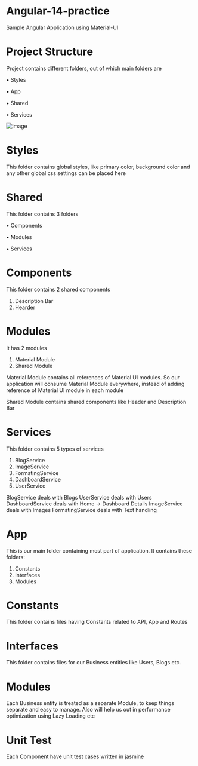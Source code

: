 # Angular-14-practice
Sample Angular Application using Material-UI

# Project Structure
Project contains different folders, out of which main folders are 

•	Styles

•	App

•	Shared

•	Services

![image](https://github.com/experts-web2/Angular-14-practice/assets/50547433/d6075096-7b98-4b95-96c7-87bdd5215321)


# Styles
This folder contains global styles, like primary color, background color and any other global css settings can be placed here

# Shared
This folder contains 3 folders

•	Components

•	Modules

•	Services


# Components
This folder contains 2 shared components
1.	Description Bar
2.	Hearder

# Modules
It has 2 modules
1.	Material Module
2.	Shared Module

Material Module contains all references of Material UI modules. So our application will consume Material Module everywhere, instead of adding reference of Material UI module in each module

Shared Module contains shared components like Header and Description Bar

# Services
This folder contains 5 types of services
1.	BlogService
2.	ImageService
3.	FormatingService
4.	DashboardService
5.	UserService


BlogService deals with Blogs
UserService deals with Users
DashboardService deals with Home -> Dashboard Details
ImageService deals with Images
FormatingService deals with Text handling


# App
This is our main folder containing most part of application. It contains these folders:
1.	Constants
2.	Interfaces
3.	Modules
# Constants
This folder contains files having Constants related to API, App and Routes
# Interfaces
This folder contains files for our Business entities like Users, Blogs etc.
# Modules
Each Business entity is treated as a separate Module, to keep things separate and easy to manage. Also will help us out in performance optimization using Lazy Loading etc
# Unit Test
Each Component have unit test cases written in jasmine






